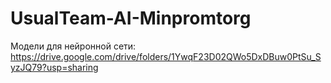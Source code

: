 # UsualTeam-AI-Minpromtorg

Модели для нейронной сети: https://drive.google.com/drive/folders/1YwqF23D02QWo5DxDBuw0PtSu_SyzJQ79?usp=sharing
